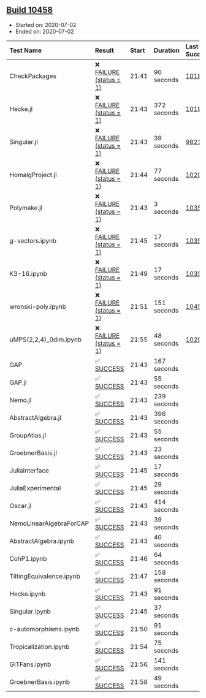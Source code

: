 ## [Build 10458](https://oscarci.mathematik.uni-kl.de/job/oscar/10458/)

* Started on: 2020-07-02
* Ended on: 2020-07-02

| Test Name    | Result | Start | Duration | Last Success | First Failure |
|:-------------|:-------|:------|:---------|:-------------|:--------------|
| CheckPackages | ❌ [FAILURE (status = 1)](https://oscarci.mathematik.uni-kl.de/job/oscar/10458/artifact/logs/build-10458/CheckPackages.log) | 21:41 | 90 seconds | [10197](https://oscarci.mathematik.uni-kl.de/job/oscar/10197/) | [10198](https://oscarci.mathematik.uni-kl.de/job/oscar/10198/) |
| Hecke.jl | ❌ [FAILURE (status = 1)](https://oscarci.mathematik.uni-kl.de/job/oscar/10458/artifact/logs/build-10458/Hecke.jl.log) | 21:43 | 372 seconds | [10197](https://oscarci.mathematik.uni-kl.de/job/oscar/10197/) | [10198](https://oscarci.mathematik.uni-kl.de/job/oscar/10198/) |
| Singular.jl | ❌ [FAILURE (status = 1)](https://oscarci.mathematik.uni-kl.de/job/oscar/10458/artifact/logs/build-10458/Singular.jl.log) | 21:43 | 39 seconds | [9821](https://oscarci.mathematik.uni-kl.de/job/oscar/9821/) | [9822](https://oscarci.mathematik.uni-kl.de/job/oscar/9822/) |
| HomalgProject.jl | ❌ [FAILURE (status = 1)](https://oscarci.mathematik.uni-kl.de/job/oscar/10458/artifact/logs/build-10458/HomalgProject.jl.log) | 21:44 | 77 seconds | [10209](https://oscarci.mathematik.uni-kl.de/job/oscar/10209/) | [10210](https://oscarci.mathematik.uni-kl.de/job/oscar/10210/) |
| Polymake.jl | ❌ [FAILURE (status = 1)](https://oscarci.mathematik.uni-kl.de/job/oscar/10458/artifact/logs/build-10458/Polymake.jl.log) | 21:43 | 3 seconds | [10356](https://oscarci.mathematik.uni-kl.de/job/oscar/10356/) | [10357](https://oscarci.mathematik.uni-kl.de/job/oscar/10357/) |
| g-vectors.ipynb | ❌ [FAILURE (status = 1)](https://oscarci.mathematik.uni-kl.de/job/oscar/10458/artifact/logs/build-10458/g-vectors.ipynb.log) | 21:45 | 17 seconds | [10356](https://oscarci.mathematik.uni-kl.de/job/oscar/10356/) | [10357](https://oscarci.mathematik.uni-kl.de/job/oscar/10357/) |
| K3-16.ipynb | ❌ [FAILURE (status = 1)](https://oscarci.mathematik.uni-kl.de/job/oscar/10458/artifact/logs/build-10458/K3-16.ipynb.log) | 21:49 | 17 seconds | [10356](https://oscarci.mathematik.uni-kl.de/job/oscar/10356/) | [10357](https://oscarci.mathematik.uni-kl.de/job/oscar/10357/) |
| wronski-poly.ipynb | ❌ [FAILURE (status = 1)](https://oscarci.mathematik.uni-kl.de/job/oscar/10458/artifact/logs/build-10458/wronski-poly.ipynb.log) | 21:51 | 151 seconds | [10456](https://oscarci.mathematik.uni-kl.de/job/oscar/10456/) | [10457](https://oscarci.mathematik.uni-kl.de/job/oscar/10457/) |
| uMPS(2,2,4)_0dim.ipynb | ❌ [FAILURE (status = 1)](https://oscarci.mathematik.uni-kl.de/job/oscar/10458/artifact/logs/build-10458/uMPS-2-2-4-_0dim.ipynb.log) | 21:55 | 48 seconds | [10209](https://oscarci.mathematik.uni-kl.de/job/oscar/10209/) | [10210](https://oscarci.mathematik.uni-kl.de/job/oscar/10210/) |
| GAP | ✅ [SUCCESS](https://oscarci.mathematik.uni-kl.de/job/oscar/10458/artifact/logs/build-10458/GAP.log) | 21:43 | 167 seconds |  |  |
| GAP.jl | ✅ [SUCCESS](https://oscarci.mathematik.uni-kl.de/job/oscar/10458/artifact/logs/build-10458/GAP.jl.log) | 21:43 | 55 seconds |  |  |
| Nemo.jl | ✅ [SUCCESS](https://oscarci.mathematik.uni-kl.de/job/oscar/10458/artifact/logs/build-10458/Nemo.jl.log) | 21:43 | 239 seconds |  |  |
| AbstractAlgebra.jl | ✅ [SUCCESS](https://oscarci.mathematik.uni-kl.de/job/oscar/10458/artifact/logs/build-10458/AbstractAlgebra.jl.log) | 21:43 | 396 seconds |  |  |
| GroupAtlas.jl | ✅ [SUCCESS](https://oscarci.mathematik.uni-kl.de/job/oscar/10458/artifact/logs/build-10458/GroupAtlas.jl.log) | 21:43 | 55 seconds |  |  |
| GroebnerBasis.jl | ✅ [SUCCESS](https://oscarci.mathematik.uni-kl.de/job/oscar/10458/artifact/logs/build-10458/GroebnerBasis.jl.log) | 21:43 | 23 seconds |  |  |
| JuliaInterface | ✅ [SUCCESS](https://oscarci.mathematik.uni-kl.de/job/oscar/10458/artifact/logs/build-10458/JuliaInterface.log) | 21:45 | 17 seconds |  |  |
| JuliaExperimental | ✅ [SUCCESS](https://oscarci.mathematik.uni-kl.de/job/oscar/10458/artifact/logs/build-10458/JuliaExperimental.log) | 21:45 | 29 seconds |  |  |
| Oscar.jl | ✅ [SUCCESS](https://oscarci.mathematik.uni-kl.de/job/oscar/10458/artifact/logs/build-10458/Oscar.jl.log) | 21:43 | 414 seconds |  |  |
| NemoLinearAlgebraForCAP | ✅ [SUCCESS](https://oscarci.mathematik.uni-kl.de/job/oscar/10458/artifact/logs/build-10458/NemoLinearAlgebraForCAP.log) | 21:43 | 39 seconds |  |  |
| AbstractAlgebra.ipynb | ✅ [SUCCESS](https://oscarci.mathematik.uni-kl.de/job/oscar/10458/artifact/logs/build-10458/AbstractAlgebra.ipynb.log) | 21:43 | 40 seconds |  |  |
| CohP1.ipynb | ✅ [SUCCESS](https://oscarci.mathematik.uni-kl.de/job/oscar/10458/artifact/logs/build-10458/CohP1.ipynb.log) | 21:46 | 64 seconds |  |  |
| TiltingEquivalence.ipynb | ✅ [SUCCESS](https://oscarci.mathematik.uni-kl.de/job/oscar/10458/artifact/logs/build-10458/TiltingEquivalence.ipynb.log) | 21:47 | 158 seconds |  |  |
| Hecke.ipynb | ✅ [SUCCESS](https://oscarci.mathematik.uni-kl.de/job/oscar/10458/artifact/logs/build-10458/Hecke.ipynb.log) | 21:43 | 91 seconds |  |  |
| Singular.ipynb | ✅ [SUCCESS](https://oscarci.mathematik.uni-kl.de/job/oscar/10458/artifact/logs/build-10458/Singular.ipynb.log) | 21:45 | 37 seconds |  |  |
| c-automorphisms.ipynb | ✅ [SUCCESS](https://oscarci.mathematik.uni-kl.de/job/oscar/10458/artifact/logs/build-10458/c-automorphisms.ipynb.log) | 21:50 | 91 seconds |  |  |
| Tropicalization.ipynb | ✅ [SUCCESS](https://oscarci.mathematik.uni-kl.de/job/oscar/10458/artifact/logs/build-10458/Tropicalization.ipynb.log) | 21:54 | 75 seconds |  |  |
| GITFans.ipynb | ✅ [SUCCESS](https://oscarci.mathematik.uni-kl.de/job/oscar/10458/artifact/logs/build-10458/GITFans.ipynb.log) | 21:56 | 141 seconds |  |  |
| GroebnerBasis.ipynb | ✅ [SUCCESS](https://oscarci.mathematik.uni-kl.de/job/oscar/10458/artifact/logs/build-10458/GroebnerBasis.ipynb.log) | 21:58 | 49 seconds |  |  |
